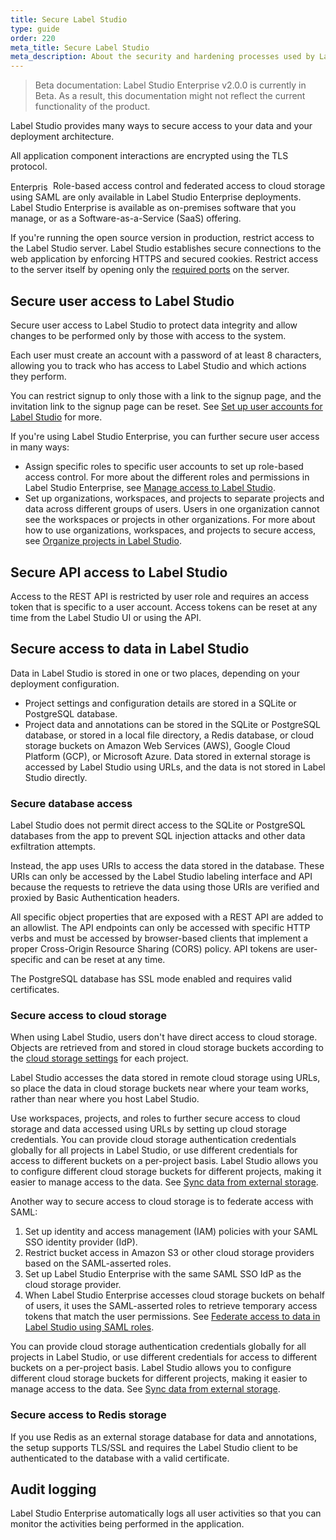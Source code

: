 ```yaml
---
title: Secure Label Studio
type: guide
order: 220
meta_title: Secure Label Studio
meta_description: About the security and hardening processes used by Label Studio Community and Enterprise Editions, and how you can configure your data labeling project to be more secure. 
---
```


> Beta documentation: Label Studio Enterprise v2.0.0 is currently in Beta. As a result, this documentation might not reflect the current functionality of the product.

Label Studio provides many ways to secure access to your data and your deployment architecture. 

All application component interactions are encrypted using the TLS protocol. 

<div class="enterprise"><p>
<img src="/images/LSE/en.svg" width=64 height=16 alt="Enterprise" style="vertical-align:middle"/> Role-based access control and federated access to cloud storage using SAML are only available in Label Studio Enterprise deployments. Label Studio Enterprise is available as on-premises software that you manage, or as a Software-as-a-Service (SaaS) offering.
</p></div>

If you're running the open source version in production, restrict access to the Label Studio server. Label Studio establishes secure connections to the web application by enforcing HTTPS and secured cookies. Restrict access to the server itself by opening only the [required ports](install.html#Port_requirements) on the server.

## Secure user access to Label Studio

Secure user access to Label Studio to protect data integrity and allow changes to be performed only by those with access to the system. 

Each user must create an account with a password of at least 8 characters, allowing you to track who has access to Label Studio and which actions they perform. 

You can restrict signup to only those with a link to the signup page, and the invitation link to the signup page can be reset. See [Set up user accounts for Label Studio](signup.html) for more. 

<i class='ent'></i> If you're using Label Studio Enterprise, you can further secure user access in many ways:
- Assign specific roles to specific user accounts to set up role-based access control. For more about the different roles and permissions in Label Studio Enterprise, see [Manage access to Label Studio](manage_users.html). 
- Set up organizations, workspaces, and projects to separate projects and data across different groups of users. Users in one organization cannot see the workspaces or projects in other organizations. For more about how to use organizations, workspaces, and projects to secure access, see [Organize projects in Label Studio](organize_projects.html).

## Secure API access to Label Studio
Access to the REST API is restricted by user role and requires an access token that is specific to a user account. Access tokens can be reset at any time from the Label Studio UI or using the API. 

## Secure access to data in Label Studio

Data in Label Studio is stored in one or two places, depending on your deployment configuration.
- Project settings and configuration details are stored in a SQLite or PostgreSQL database. 
- Project data and annotations can be stored in the SQLite or PostgreSQL database, or stored in a local file directory, a Redis database, or cloud storage buckets on Amazon Web Services (AWS), Google Cloud Platform (GCP), or Microsoft Azure. Data stored in external storage is accessed by Label Studio using URLs, and the data is not stored in Label Studio directly.

### Secure database access
Label Studio does not permit direct access to the SQLite or PostgreSQL databases from the app to prevent SQL injection attacks and other data exfiltration attempts. 

Instead, the app uses URIs to access the data stored in the database. These URIs can only be accessed by the Label Studio labeling interface and API because the requests to retrieve the data using those URIs are verified and proxied by Basic Authentication headers.

All specific object properties that are exposed with a REST API are added to an allowlist. The API endpoints can only be accessed with specific HTTP verbs and must be accessed by browser-based clients that implement a proper Cross-Origin Resource Sharing (CORS) policy. API tokens are user-specific and can be reset at any time.

The PostgreSQL database has SSL mode enabled and requires valid certificates.

### Secure access to cloud storage

When using Label Studio, users don't have direct access to cloud storage. Objects are retrieved from and stored in cloud storage buckets according to the [cloud storage settings](storage.html) for each project.

Label Studio accesses the data stored in remote cloud storage using URLs, so place the data in cloud storage buckets near where your team works, rather than near where you host Label Studio.

Use workspaces, projects, and roles to further secure access to cloud storage and data accessed using URLs by setting up cloud storage credentials. You can provide cloud storage authentication credentials globally for all projects in Label Studio, or use different credentials for access to different buckets on a per-project basis. Label Studio allows you to configure different cloud storage buckets for different projects, making it easier to manage access to the data. See [Sync data from external storage](storage.html).

Another way to secure access to cloud storage is to federate access with SAML:
1. Set up identity and access management (IAM) policies with your SAML SSO identity provider (IdP).
2. Restrict bucket access in Amazon S3 or other cloud storage providers based on the SAML-asserted roles.
3. Set up Label Studio Enterprise with the same SAML SSO IdP as the cloud storage provider.
4. When Label Studio Enterprise accesses cloud storage buckets on behalf of users, it uses the SAML-asserted roles to retrieve temporary access tokens that match the user permissions. 
See [Federate access to data in Label Studio using SAML roles](federate_access.html).

You can provide cloud storage authentication credentials globally for all projects in Label Studio, or use different credentials for access to different buckets on a per-project basis. Label Studio allows you to configure different cloud storage buckets for different projects, making it easier to manage access to the data. See [Sync data from external storage](storage.html).

### Secure access to Redis storage
If you use Redis as an external storage database for data and annotations, the setup supports TLS/SSL and requires the Label Studio client to be authenticated to the database with a valid certificate.

## Audit logging
Label Studio Enterprise automatically logs all user activities so that you can monitor the activities being performed in the application.
